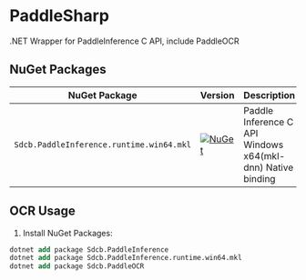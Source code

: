 # PaddleSharp

.NET Wrapper for PaddleInference C API, include PaddleOCR

## NuGet Packages

| NuGet Package                            | Version                                                                                                                                                  | Description                                                |
| ---------------------------------------- | -------------------------------------------------------------------------------------------------------------------------------------------------------- | ---------------------------------------------------------- |
| `Sdcb.PaddleInference.runtime.win64.mkl` | [![NuGet](https://img.shields.io/nuget/v/Sdcb.PaddleInference.runtime.win64.mkl.svg)](https://nuget.org/packages/Sdcb.PaddleInference.runtime.win64.mkl) | Paddle Inference C API Windows x64(mkl-dnn) Native binding |

## OCR Usage
1. Install NuGet Packages:
```ps
dotnet add package Sdcb.PaddleInference
dotnet add package Sdcb.PaddleInference.runtime.win64.mkl
dotnet add package Sdcb.PaddleOCR
```